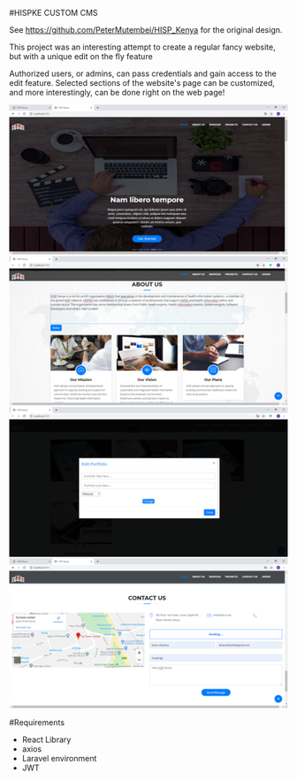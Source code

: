 #HISPKE CUSTOM CMS

See https://github.com/PeterMutembei/HISP_Kenya for the original design. 
<p>This project was an interesting attempt to create a regular fancy website, but with a unique edit on the fly feature</p>
<p>Authorized users, or admins, can pass credentials and gain access to the edit feature. Selected sections of the website's page can be customized,
and more interestingly, can be done right on the web page!</p>

![testing](https://github.com/MbuthiaWaKihara/HISP/blob/master/screenshots/intro.png)
![testing](https://github.com/MbuthiaWaKihara/HISP/blob/master/screenshots/abouts.png)
![testing](https://github.com/MbuthiaWaKihara/HISP/blob/master/screenshots/portfolio.png)
![testing](https://github.com/MbuthiaWaKihara/HISP/blob/master/screenshots/mailing.png)

#Requirements
<ul>
<li>React Library</li>
<li>axios</li>
<li>Laravel environment</li>
<li>JWT</li>
</ul>